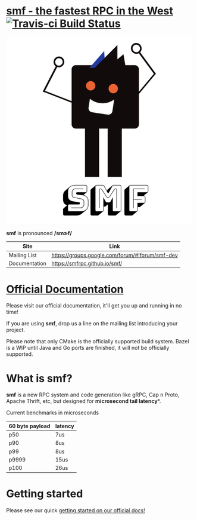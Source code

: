 # [smf - the fastest RPC in the West](http://smfrpc.github.io/smf/) [![Travis-ci Build Status](https://travis-ci.org/smfrpc/smf.svg?branch=master)](https://travis-ci.org/smfrpc/smf)

![](docs/public/logo.png)


**smf** is pronounced **/smɝf/**

Site         | Link
------------ | --------
Mailing List  | https://groups.google.com/forum/#!forum/smf-dev
Documentation | https://smfrpc.github.io/smf/

# [Official Documentation](https://smfrpc.github.io/smf)

Please visit our official documentation, 
it'll get you up and running in no time!

If you are using **smf**, drop us a line on the mailing list introducing your project. 

Please note that only CMake is the officially supported build system. Bazel is a WIP
until Java and Go ports are finished, it will not be officially supported.

# What is smf?

**smf** is a new RPC system and code generation like gRPC, Cap n Proto,
Apache Thrift, etc, but designed for **microsecond tail latency***.

Current benchmarks in microseconds

| 60 byte payload  | latency   |
| ---------------- | --------- |
| p50              | 7us       |
| p90              | 8us       |
| p99              | 8us       |
| p9999            | 15us      |
| p100             | 26us      |



# Getting started

Please see our quick
[getting started on our official docs!](https://smfrpc.github.io/smf//getting_started/)
